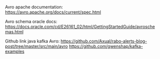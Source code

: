 Avro apache documentation:
https://avro.apache.org/docs/current/spec.html

Avro schema oracle docs:
https://docs.oracle.com/cd/E26161_02/html/GettingStartedGuide/avroschemas.html

Github link java kafka Avro:
https://github.com/Axual/rabo-alerts-blog-post/tree/master/src/main/avro
https://github.com/gwenshap/kafka-examples
